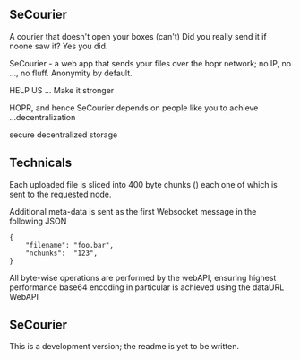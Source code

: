 SeCourier
----


A courier that doesn't open your boxes (can't)
Did you really send it if noone saw it? Yes you did.

SeCourier - a web app that sends your files over the hopr network;
no IP, no ..., no fluff. Anonymity by default.

HELP US ... Make it stronger

HOPR, and hence SeCourier depends on people like you to achieve
...decentralization

secure decentralized storage


Technicals
----

Each uploaded file is sliced into 400 byte chunks () each one of which
is sent to the requested node.

Additional meta-data is sent as the first Websocket message in the following JSON

```
{
	"filename": "foo.bar",
	"nchunks":  "123",
}

```

All byte-wise operations are performed by the webAPI, ensuring highest performance
base64 encoding in particular is achieved using the dataURL WebAPI

SeCourier
---



This is a development version; the readme is yet to be written.